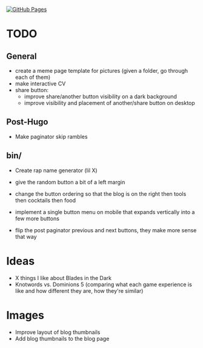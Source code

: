[![GitHub Pages](https://github.com/strategineer/personal-website/actions/workflows/main.yml/badge.svg)](https://github.com/strategineer/personal-website/actions/workflows/main.yml)

# TODO

## General
- create a meme page template for pictures (given a folder, go through each of them)
- make interactive CV
- share button:
    - improve share/another button visibility on a dark background
    - improve visibility and placement of another/share button on desktop

## Post-Hugo
- Make paginator skip rambles

## bin/
- Create rap name generator (lil X)

- give the random button a bit of a left margin
- change the button ordering so that the blog is on the right then tools then cocktails then food
- implement a single button menu on mobile that expands vertically into a few more buttons
- flip the post paginator previous and next buttons, they make more sense that way


# Ideas
- X things I like about Blades in the Dark
- Knotwords vs. Dominions 5 (comparing what each game experience is like and how different they are, how they're similar)

# Images
- Improve layout of blog thumbnails
- Add blog thumbnails to the blog page
